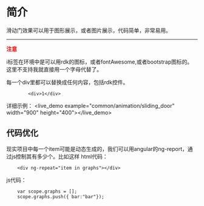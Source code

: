 
# 简介 #

滑动门效果可以用于图形展示，或者图片展示，代码简单，非常易用。

---


**<font color=red>注意</font>**

i标签在环境中是可以用rdk的图标，或者fontAwesome,或者bootstrap图标的。这里不支持我就直接用一个字母代替了。


每一个div里都可以替换成任何内容，包括rdk控件。



	        <div>1</div>



详细示例：
<live_demo example="common/animation/sliding_door" width="900" height="400"></live_demo>


## 代码优化 ##
现实项目中每一个item可能是动态生成的，我们可以用angular的ng-report，通过js控制其有多少个。比如这样
html代码：
		

		<div ng-repeat="item in graphs"></div>


js代码：

		var scope.graphs = [];
		scope.graphs.push({ bar:"bar"});            